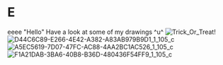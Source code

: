 # E
eeee
"Hello"
Have a look at some of my drawings ^u^
![Trick_Or_Treat!](https://user-images.githubusercontent.com/100627201/156056697-e71a30ea-1f03-4c00-a09a-91afb4405e72.png)
![D44C6C89-E266-4E42-A382-A83AB979B9D1_1_105_c](https://user-images.githubusercontent.com/100627201/156221275-8aedf712-f0e9-4a58-8782-601d55e579fc.jpeg)
![A5EC5619-7D07-47FC-AC88-4AA2BC1AC526_1_105_c](https://user-images.githubusercontent.com/100627201/156221305-c7ef0db3-1473-43b7-b5af-42d75a66923f.jpeg)
![F1A21DAB-3BA6-40B8-B36D-480436F54FF9_1_105_c](https://user-images.githubusercontent.com/100627201/156221538-39eab850-798f-42c9-aed5-04e4672fe609.jpeg)
